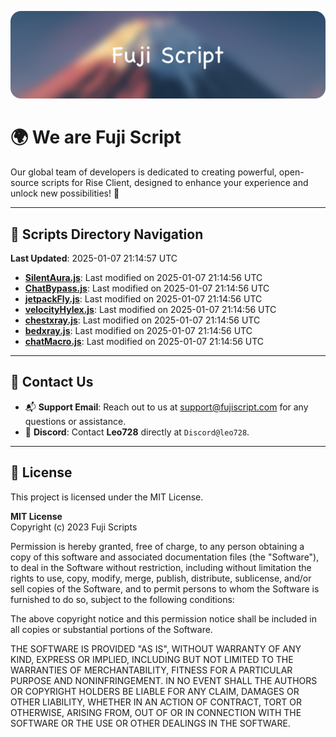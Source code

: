 ![Banner](.github/b.webp)

# 🌍 **We are Fuji Script**

Our global team of developers is dedicated to creating powerful, open-source scripts for Rise Client, designed to enhance your experience and unlock new possibilities! 🌟

---
<!-- SCRIPTS_NAVIGATION_START -->
## 📂 **Scripts Directory Navigation**

**Last Updated**: 2025-01-07 21:14:57 UTC

- **[SilentAura.js](scripts/SilentAura.js)**: Last modified on 2025-01-07 21:14:56 UTC
- **[ChatBypass.js](scripts/ChatBypass.js)**: Last modified on 2025-01-07 21:14:56 UTC
- **[jetpackFly.js](scripts/jetpackFly.js)**: Last modified on 2025-01-07 21:14:56 UTC
- **[velocityHylex.js](scripts/velocityHylex.js)**: Last modified on 2025-01-07 21:14:56 UTC
- **[chestxray.js](scripts/chestxray.js)**: Last modified on 2025-01-07 21:14:56 UTC
- **[bedxray.js](scripts/bedxray.js)**: Last modified on 2025-01-07 21:14:56 UTC
- **[chatMacro.js](scripts/chatMacro.js)**: Last modified on 2025-01-07 21:14:56 UTC

<!-- SCRIPTS_NAVIGATION_END -->

---

## 💬 **Contact Us**  
- 📬 **Support Email**: Reach out to us at [support@fujiscript.com](mailto:support@fujiscript.com) for any questions or assistance.  
- 💬 **Discord**: Contact **Leo728** directly at `Discord@leo728`.

---

## 📜 **License**

This project is licensed under the MIT License.  

**MIT License**  
Copyright (c) 2023 Fuji Scripts  

Permission is hereby granted, free of charge, to any person obtaining a copy of this software and associated documentation files (the "Software"), to deal in the Software without restriction, including without limitation the rights to use, copy, modify, merge, publish, distribute, sublicense, and/or sell copies of the Software, and to permit persons to whom the Software is furnished to do so, subject to the following conditions:  

The above copyright notice and this permission notice shall be included in all copies or substantial portions of the Software.  

THE SOFTWARE IS PROVIDED "AS IS", WITHOUT WARRANTY OF ANY KIND, EXPRESS OR IMPLIED, INCLUDING BUT NOT LIMITED TO THE WARRANTIES OF MERCHANTABILITY, FITNESS FOR A PARTICULAR PURPOSE AND NONINFRINGEMENT. IN NO EVENT SHALL THE AUTHORS OR COPYRIGHT HOLDERS BE LIABLE FOR ANY CLAIM, DAMAGES OR OTHER LIABILITY, WHETHER IN AN ACTION OF CONTRACT, TORT OR OTHERWISE, ARISING FROM, OUT OF OR IN CONNECTION WITH THE SOFTWARE OR THE USE OR OTHER DEALINGS IN THE SOFTWARE.  
